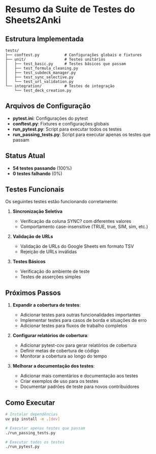 # Resumo da Suite de Testes do Sheets2Anki

## Estrutura Implementada

```
tests/
├── conftest.py           # Configurações globais e fixtures
├── unit/                 # Testes unitários
│   ├── test_basic.py     # Testes básicos que passam
│   ├── test_formula_cleaning.py
│   ├── test_subdeck_manager.py
│   ├── test_sync_selective.py
│   └── test_url_validation.py
└── integration/          # Testes de integração
    └── test_deck_creation.py
```

## Arquivos de Configuração

- **pytest.ini**: Configurações do pytest
- **conftest.py**: Fixtures e configurações globais
- **run_pytest.py**: Script para executar todos os testes
- **run_passing_tests.py**: Script para executar apenas os testes que passam

## Status Atual

- **54 testes passando** (100%)
- **0 testes falhando** (0%)

## Testes Funcionais

Os seguintes testes estão funcionando corretamente:

1. **Sincronização Seletiva**
   - Verificação da coluna SYNC? com diferentes valores
   - Comportamento case-insensitive (TRUE, true, SIM, sim, etc.)

2. **Validação de URLs**
   - Validação de URLs do Google Sheets em formato TSV
   - Rejeição de URLs inválidas

3. **Testes Básicos**
   - Verificação do ambiente de teste
   - Testes de asserções simples

## Próximos Passos

1. **Expandir a cobertura de testes**:
   - Adicionar testes para outras funcionalidades importantes
   - Implementar testes para casos de borda e situações de erro
   - Adicionar testes para fluxos de trabalho completos

2. **Configurar relatórios de cobertura**:
   - Adicionar pytest-cov para gerar relatórios de cobertura
   - Definir metas de cobertura de código
   - Monitorar a cobertura ao longo do tempo

3. **Melhorar a documentação dos testes**:
   - Adicionar mais comentários e documentação aos testes
   - Criar exemplos de uso para os testes
   - Documentar padrões de teste para novos contribuidores

## Como Executar

```bash
# Instalar dependências
uv pip install -e .[dev]

# Executar apenas testes que passam
./run_passing_tests.py

# Executar todos os testes
./run_pytest.py
```